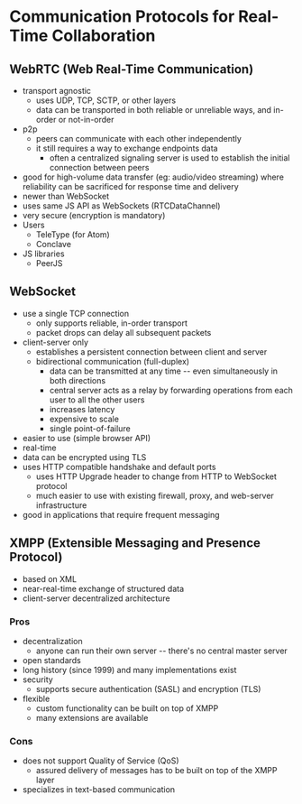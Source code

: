 # Communication Protocols for Real-Time Collaboration

## WebRTC (Web Real-Time Communication)
- transport agnostic
  - uses UDP, TCP, SCTP, or other layers
  - data can be transported in both reliable or unreliable ways, and in-order or not-in-order
- p2p
  - peers can communicate with each other independently
  - it still requires a way to exchange endpoints data
    - often a centralized signaling server is used to establish the initial connection between peers
- good for high-volume data transfer (eg: audio/video streaming) where reliability can be sacrificed for response time and delivery
- newer than WebSocket
- uses same JS API as WebSockets (RTCDataChannel)
- very secure (encryption is mandatory)
- Users
  - TeleType (for Atom)
  - Conclave
- JS libraries
  - PeerJS

## WebSocket
- use a single TCP connection
  - only supports reliable, in-order transport
  - packet drops can delay all subsequent packets
- client-server only
  - establishes a persistent connection between client and server
  - bidirectional communication (full-duplex)
    - data can be transmitted at any time -- even simultaneously in both directions
    - central server acts as a relay by forwarding operations from each user to all the other users
    - increases latency
    - expensive to scale
    - single point-of-failure
- easier to use (simple browser API)
- real-time
- data can be encrypted using TLS
- uses HTTP compatible handshake and default ports
  - uses HTTP Upgrade header to change from HTTP to WebSocket protocol
  - much easier to use with existing firewall, proxy, and web-server infrastructure
- good in applications that require frequent messaging


## XMPP (Extensible Messaging and Presence Protocol)
- based on XML
- near-real-time exchange of structured data
- client-server decentralized architecture

### Pros
- decentralization
  - anyone can run their own server -- there's no central master server
- open standards
- long history (since 1999) and many implementations exist
- security
  - supports secure authentication (SASL) and encryption (TLS)
- flexible
  - custom functionality can be built on top of XMPP
  - many extensions are available

### Cons
- does not support Quality of Service (QoS)
  - assured delivery of messages has to be built on top of the XMPP layer
- specializes in text-based communication
